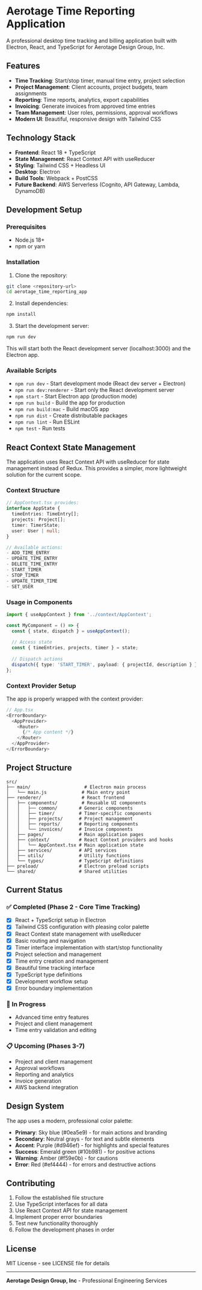 # Aerotage Time Reporting Application

A professional desktop time tracking and billing application built with Electron, React, and TypeScript for Aerotage Design Group, Inc.

## Features

- **Time Tracking**: Start/stop timer, manual time entry, project selection
- **Project Management**: Client accounts, project budgets, team assignments
- **Reporting**: Time reports, analytics, export capabilities
- **Invoicing**: Generate invoices from approved time entries
- **Team Management**: User roles, permissions, approval workflows
- **Modern UI**: Beautiful, responsive design with Tailwind CSS

## Technology Stack

- **Frontend**: React 18 + TypeScript
- **State Management**: React Context API with useReducer
- **Styling**: Tailwind CSS + Headless UI
- **Desktop**: Electron
- **Build Tools**: Webpack + PostCSS
- **Future Backend**: AWS Serverless (Cognito, API Gateway, Lambda, DynamoDB)

## Development Setup

### Prerequisites

- Node.js 18+ 
- npm or yarn

### Installation

1. Clone the repository:
```bash
git clone <repository-url>
cd aerotage_time_reporting_app
```

2. Install dependencies:
```bash
npm install
```

3. Start the development server:
```bash
npm run dev
```

This will start both the React development server (localhost:3000) and the Electron app.

### Available Scripts

- `npm run dev` - Start development mode (React dev server + Electron)
- `npm run dev:renderer` - Start only the React development server
- `npm start` - Start Electron app (production mode)
- `npm run build` - Build the app for production
- `npm run build:mac` - Build macOS app
- `npm run dist` - Create distributable packages
- `npm run lint` - Run ESLint
- `npm test` - Run tests

## React Context State Management

The application uses React Context API with useReducer for state management instead of Redux. This provides a simpler, more lightweight solution for the current scope.

### Context Structure

```typescript
// AppContext.tsx provides:
interface AppState {
  timeEntries: TimeEntry[];
  projects: Project[];
  timer: TimerState;
  user: User | null;
}

// Available actions:
- ADD_TIME_ENTRY
- UPDATE_TIME_ENTRY  
- DELETE_TIME_ENTRY
- START_TIMER
- STOP_TIMER
- UPDATE_TIMER_TIME
- SET_USER
```

### Usage in Components

```typescript
import { useAppContext } from '../context/AppContext';

const MyComponent = () => {
  const { state, dispatch } = useAppContext();
  
  // Access state
  const { timeEntries, projects, timer } = state;
  
  // Dispatch actions
  dispatch({ type: 'START_TIMER', payload: { projectId, description } });
};
```

### Context Provider Setup

The app is properly wrapped with the context provider:

```typescript
// App.tsx
<ErrorBoundary>
  <AppProvider>
    <Router>
      {/* App content */}
    </Router>
  </AppProvider>
</ErrorBoundary>
```

## Project Structure

```
src/
├── main/                    # Electron main process
│   └── main.js             # Main entry point
├── renderer/               # React frontend
│   ├── components/         # Reusable UI components
│   │   ├── common/        # Generic components
│   │   ├── timer/         # Timer-specific components
│   │   ├── projects/      # Project management
│   │   ├── reports/       # Reporting components
│   │   └── invoices/      # Invoice components
│   ├── pages/             # Main application pages
│   ├── context/           # React Context providers and hooks
│   │   └── AppContext.tsx # Main application state
│   ├── services/          # API services
│   ├── utils/             # Utility functions
│   └── types/             # TypeScript definitions
├── preload/               # Electron preload scripts
└── shared/                # Shared utilities
```

## Current Status

### ✅ Completed (Phase 2 - Core Time Tracking)
- [x] React + TypeScript setup in Electron
- [x] Tailwind CSS configuration with pleasing color palette
- [x] React Context state management with useReducer
- [x] Basic routing and navigation
- [x] Timer interface implementation with start/stop functionality
- [x] Project selection and management
- [x] Time entry creation and management
- [x] Beautiful time tracking interface
- [x] TypeScript type definitions
- [x] Development workflow setup
- [x] Error boundary implementation

### 🚧 In Progress
- Advanced time entry features
- Project and client management
- Time entry validation and editing

### 📋 Upcoming (Phases 3-7)
- Project and client management
- Approval workflows
- Reporting and analytics
- Invoice generation
- AWS backend integration

## Design System

The app uses a modern, professional color palette:

- **Primary**: Sky blue (#0ea5e9) - for main actions and branding
- **Secondary**: Neutral grays - for text and subtle elements  
- **Accent**: Purple (#d946ef) - for highlights and special features
- **Success**: Emerald green (#10b981) - for positive actions
- **Warning**: Amber (#f59e0b) - for cautions
- **Error**: Red (#ef4444) - for errors and destructive actions

## Contributing

1. Follow the established file structure
2. Use TypeScript interfaces for all data
3. Use React Context API for state management
4. Implement proper error boundaries
5. Test new functionality thoroughly
6. Follow the development phases in order

## License

MIT License - see LICENSE file for details

---

**Aerotage Design Group, Inc** - Professional Engineering Services 